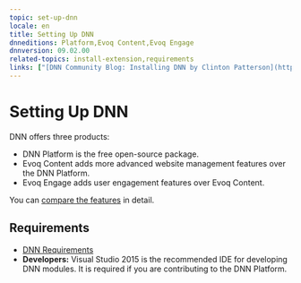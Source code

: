 ```yaml
---
topic: set-up-dnn
locale: en
title: Setting Up DNN
dnneditions: Platform,Evoq Content,Evoq Engage
dnnversion: 09.02.00
related-topics: install-extension,requirements
links: ["[DNN Community Blog: Installing DNN by Clinton Patterson](http://www.dnnsoftware.com/community-blog/cid/155070/installing-dnn)","[Setting up your DotNetNuke Module Development Environment by Chris Hammond](http://www.christoc.com/Tutorials/All-Tutorials/aid/1)"]
---
```


# Setting Up DNN

DNN offers three products:

*   DNN Platform is the free open-source package.
*   Evoq Content adds more advanced website management features over the DNN Platform.
*   Evoq Engage adds user engagement features over Evoq Content.

You can [compare the features](http://www.dnnsoftware.com/products/compare-dnn-platform-to-evoq) in detail.

## Requirements

*   [DNN Requirements](requirements)
*   **Developers:** Visual Studio 2015 is the recommended IDE for developing DNN modules. It is required if you are contributing to the DNN Platform.